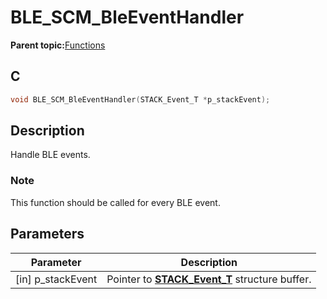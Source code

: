 # BLE\_SCM\_BleEventHandler

**Parent topic:**[Functions](GUID-0F246B53-0B75-4B62-B20D-872C3E430FA8.md)

## C

```c
void BLE_SCM_BleEventHandler(STACK_Event_T *p_stackEvent);
```

## Description

Handle BLE events.

### Note

This function should be called for every BLE event.

## Parameters

|Parameter|Description|
|---------|-----------|
|\[in\] p\_stackEvent|Pointer to **[STACK\_Event\_T](GUID-7D4B4619-0088-47EB-9D17-E58AF6F9A92D.md)** structure buffer.|

